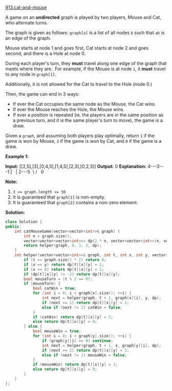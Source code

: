 [913.cat-and-mouse](https://leetcode.com/problems/cat-and-mouse/)  

A game on an **undirected** graph is played by two players, Mouse and Cat, who alternate turns.

The graph is given as follows: `graph[a]` is a list of all nodes `b` such that `ab` is an edge of the graph.

Mouse starts at node 1 and goes first, Cat starts at node 2 and goes second, and there is a Hole at node 0.

During each player's turn, they **must** travel along one edge of the graph that meets where they are.  For example, if the Mouse is at node `1`, it **must** travel to any node in `graph[1]`.

Additionally, it is not allowed for the Cat to travel to the Hole (node 0.)

Then, the game can end in 3 ways:

*   If ever the Cat occupies the same node as the Mouse, the Cat wins.
*   If ever the Mouse reaches the Hole, the Mouse wins.
*   If ever a position is repeated (ie. the players are in the same position as a previous turn, and it is the same player's turn to move), the game is a draw.

Given a `graph`, and assuming both players play optimally, return `1` if the game is won by Mouse, `2` if the game is won by Cat, and `0` if the game is a draw.

**Example 1:**

**Input:** \[\[2,5\],\[3\],\[0,4,5\],\[1,4,5\],\[2,3\],\[0,2,3\]\]
**Output:** 0
**Explanation:** 4---3---1
|   |
2---5
 \\ /
  0

**Note:**

1.  `3 <= graph.length <= 50`
2.  It is guaranteed that `graph[1]` is non-empty.
3.  It is guaranteed that `graph[2]` contains a non-zero element.  



**Solution:**  

```cpp
class Solution {
public:
    int catMouseGame(vector<vector<int>>& graph) {
        int n = graph.size();
        vector<vector<vector<int>>> dp(2 * n, vector<vector<int>>(n, vector<int>(n, -1)));
        return helper(graph, 0, 1, 2, dp);
    }
    int helper(vector<vector<int>>& graph, int t, int x, int y, vector<vector<vector<int>>>& dp) {
        if (t == graph.size() * 2) return 0;
        if (x == y) return dp[t][x][y] = 2;
        if (x == 0) return dp[t][x][y] = 1;
        if (dp[t][x][y] != -1) return dp[t][x][y];
        bool mouseTurn = (t % 2 == 0);
        if (mouseTurn) {
            bool catWin = true;
            for (int i = 0; i < graph[x].size(); ++i) {
                int next = helper(graph, t + 1, graph[x][i], y, dp);
                if (next == 1) return dp[t][x][y] = 1;
                else if (next != 2) catWin = false;
            }
            if (catWin) return dp[t][x][y] = 2;
            else return dp[t][x][y] = 0;
        } else {
            bool mouseWin = true;
            for (int i = 0; i < graph[y].size(); ++i) {
                if (graph[y][i] == 0) continue;
                int next = helper(graph, t + 1, x, graph[y][i], dp);
                if (next == 2) return dp[t][x][y] = 2;
                else if (next != 1) mouseWin = false;
            }
            if (mouseWin) return dp[t][x][y] = 1;
            else return dp[t][x][y] = 0;
        }
    }
};
```
      